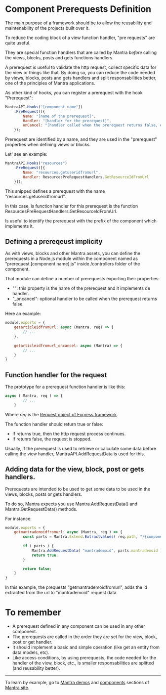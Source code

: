 # Component Prerequests Definition

The main purpose of a framework should be to allow the reusability and maintenability of the projects built over it.

To reduce the coding block of a view function handler, "pre requests" are quite useful.

They are special function handlers that are called by Mantra *before* calling the views, blocks, posts and gets functions handlers.

A prerequest is useful to validate the http request, collect specific data for the view or things like that. By doing so, you can reduce the code needed by views, blocks, posts and gets handlers and split responsabilities better, one of the principles of Mantra applications.

As other kind of hooks, you can register a prerequest with the hook "Prerequest":

```js
MantraAPI.Hooks("[component name"])
    .PreRequest([{
        Name: "[name of the prerequest]",
        Handler: "[handler for the prerequest]",
        onCancel: "[handler called when the prerequest returns false, optional]"
    });
```

Prerequest are identified by a name, and they are used in the "prerequest" properties when defining views or blocks.

Let' see an example:

```js
MantraAPI.Hooks("resources")
    .PreRequest([{
        Name: "resources.getuseridfromurl",
        Handler: ResourcesPreRequestHandlers.GetResourceIdFromUrl
    }]);
```

This snipped defines a prerequest with the name "resources.getuseridfromurl".

In this case, is function handler for this prerequest is the function ResourcesPreRequestHandlers.GetResourceIdFromUrl.

Is useful to identify the prerequest with the prefix of the component which implements it.

## Defining a prereqeust implicity
As with views, blocks and other Mantra assets, you can define the prerequests in a Node.js module within the component named as "prerequest.[component name].js" inside /controllers folder of the component.

That module can define a number of prerequests exporting their properties:

* "<access condition name>": this property is the name of the prerequest and it implements de handler.
* "<access condition name>_oncancel": optional handler to be called when the prerequest returns false.

Here an example:

```js
module.exports = {
    getarticleidfromurl: async (Mantra, req) => {
        // ...
    },
 
    getarticleidfromurl_oncancel: async (Mantra) => {
        // ...
    }
}
```

## Function handler for the request

The prototype for a prerequest function handler is like this:

```js
async ( Mantra, req ) => {
        // ...
    }
```

Where *req* is the [Request object of Express framework](https://expressjs.com/en/4x/api.html#req).

The function handler should return true or false:

* If returns true, then the http request process continues.
* If retunrs false, the request is stopped.

Usually, if the prerequest is used to retrieve or calculate some data before calling the view handler, MantraAPI.AddRequestData is used for this.

## Adding data for the view, block, post or gets handlers.

Prerequests are intended to be used to get some data to be used in the views, blocks, posts or gets handlers.

To do so, Mantra expects you use Mantra.AddRequestData() and Mantra.GetRequestData() methods.

For instance:

```js
module.exports = {
    getmantrademoidfromurl: async (Mantra, req ) => {
        const parts = Mantra.Extend.Extractvalues( req.path, "/{component}/{mantrademoid}"); // *
           
        if ( parts ) {
            Mantra.AddRequestData( "mantrademoid", parts.mantrademoid );
            return true;
        }

        return false;
    }
}
```

In this example, the prequests "getmantrademoidfromurl", adds the id extracted from the url to "mantrademoid" request data.

# To remember

* A prerequest defined in any component can be used in any other component.
* The prerequests are called in the order they are set for the view, block, post or get handler.
* It should implement a basic and simple operation (like get an entity from data models, etc).
* Like access conditions, by using prerequests, the code needed for the handler of the view, block, etc., is smaller responsabilities are splitted (and reusability better). 

***
To learn by example, go to [Mantra demos](https://www.mantrajs.com/mantrademos/showall) and [components](https://www.mantrajs.com/marketplacecomponent/components) sections of [Mantra site](https://www.mantrajs.com).